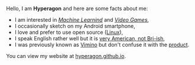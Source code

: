 Hello, I am **Hyperagon** and here are some facts about me:

- I am interested in [*Machine Learnind*](https://en.wikipedia.org/wiki/Machine_learning) and [*Video Games*](https://en.wikipedia.org/wiki/Video_games),
- I occasionally sketch on my Android smartphone,
- I love and prefer to use open source ([Linux](https://www.linux.org/)),
- I speak English rather well but it is [very American, not Bri-ish](https://www.speakmoreclearly.com/english-pronunciation-tips/the-difference-between-a-british-and-american-accent/),
- I was previously known as [Vimino](https://vimino.gitlab.io/) but don't confuse it with the [product](https://www.amazon.in/Shrimps-Vitamin-Complex-Billion-Bacteria/dp/B0963691WP).

You can view my website at [hyperagon.github.io](https://hyperagon.github.io/).
